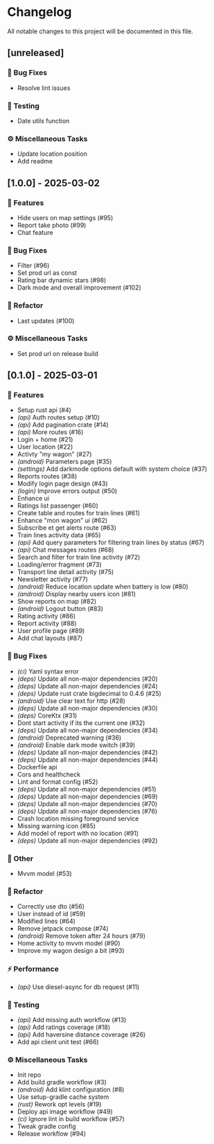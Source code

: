 # Changelog

All notable changes to this project will be documented in this file.

## [unreleased]

### 🐛 Bug Fixes

- Resolve lint issues

### 🧪 Testing

- Date utils function

### ⚙️ Miscellaneous Tasks

- Update location position
- Add readme

## [1.0.0] - 2025-03-02

### 🚀 Features

- Hide users on map settings (#95)
- Report take photo (#99)
- Chat feature

### 🐛 Bug Fixes

- Filter (#96)
- Set prod url as const
- Rating bar dynamic stars (#98)
- Dark mode and overall improvement (#102)

### 🚜 Refactor

- Last updates (#100)

### ⚙️ Miscellaneous Tasks

- Set prod url on release build

## [0.1.0] - 2025-03-01

### 🚀 Features

- Setup rust api (#4)
- *(api)* Auth routes setup (#10)
- *(api)* Add pagination crate (#14)
- *(api)* More routes (#16)
- Login + home (#21)
- User location (#22)
- Activty "my wagon" (#27)
- *(android)* Parameters page (#35)
- *(settings)* Add darkmode options default with system choice (#37)
- Reports routes (#38)
- Modify login page design (#43)
- *(login)* Improve errors output (#50)
- Enhance ui
- Ratings list passenger (#60)
- Create table and routes for train lines (#61)
- Enhance "mon wagon" ui (#62)
- Subscribe et get alerts route (#63)
- Train lines activity data (#65)
- *(api)* Add query parameters for filtering train lines by status (#67)
- *(api)* Chat messages routes (#68)
- Search and filter for train line activity (#72)
- Loading/error fragment (#73)
- Transport line detail activity (#75)
- Newsletter activity (#77)
- *(android)* Reduce location update when battery is low (#80)
- *(android)* Display nearby users icon (#81)
- Show reports on map (#82)
- *(android)* Logout button (#83)
- Rating activity (#86)
- Report activity (#88)
- User profile page (#89)
- Add chat layouts (#87)

### 🐛 Bug Fixes

- *(ci)* Yaml syntax error
- *(deps)* Update all non-major dependencies (#20)
- *(deps)* Update all non-major dependencies (#24)
- *(deps)* Update rust crate bigdecimal to 0.4.6 (#25)
- *(android)* Use clear text for http (#28)
- *(deps)* Update all non-major dependencies (#30)
- *(deps)* CoreKtx (#31)
- Dont start activity if its the current one (#32)
- *(deps)* Update all non-major dependencies (#34)
- *(android)* Deprecated warning (#36)
- *(android)* Enable dark mode switch (#39)
- *(deps)* Update all non-major dependencies (#42)
- *(deps)* Update all non-major dependencies (#44)
- Dockerfile api
- Cors and healthcheck
- Lint and format config (#52)
- *(deps)* Update all non-major dependencies (#51)
- *(deps)* Update all non-major dependencies (#69)
- *(deps)* Update all non-major dependencies (#70)
- *(deps)* Update all non-major dependencies (#76)
- Crash location missing foreground service
- Missing warning icon (#85)
- Add model of report with no location (#91)
- *(deps)* Update all non-major dependencies (#92)

### 💼 Other

- Mvvm model (#53)

### 🚜 Refactor

- Correctly use dto (#56)
- User instead of id (#59)
- Modified lines (#64)
- Remove jetpack compose (#74)
- *(android)* Remove token after 24 hours (#79)
- Home activity to mvvm model (#90)
- Improve my wagon design a bit (#93)

### ⚡ Performance

- *(api)* Use diesel-async for db request (#11)

### 🧪 Testing

- *(api)* Add missing auth workflow (#13)
- *(api)* Add ratings coverage (#18)
- *(api)* Add haversine distance coverage (#26)
- Add api client unit test (#66)

### ⚙️ Miscellaneous Tasks

- Init repo
- Add build gradle workflow (#3)
- *(android)* Add klint configuration (#8)
- Use setup-gradle cache system
- *(rust)* Rework opt levels (#19)
- Deploy api image workflow (#49)
- *(ci)* Ignore lint in build workflow (#57)
- Tweak gradle config
- Release workflow (#94)

<!-- generated by git-cliff -->
